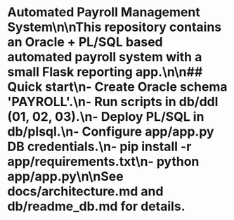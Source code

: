 # Automated Payroll Management System\n\nThis repository contains an Oracle + PL/SQL based automated payroll system with a small Flask reporting app.\n\n## Quick start\n- Create Oracle schema 'PAYROLL'.\n- Run scripts in db/ddl (01, 02, 03).\n- Deploy PL/SQL in db/plsql.\n- Configure app/app.py DB credentials.\n- pip install -r app/requirements.txt\n- python app/app.py\n\nSee docs/architecture.md and db/readme_db.md for details.